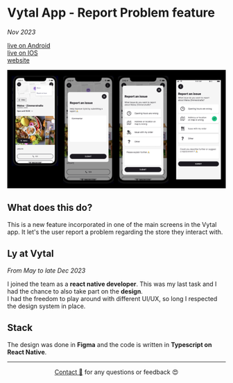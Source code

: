 # Vytal App - Report Problem feature

_Nov 2023_

[live on Android](https://play.google.com/store/apps/details?id=com.vytal.vytalconsumerapp&hl=en&gl=US)  
[live on IOS](https://apps.apple.com/us/app/vytal/id1476201142)   
[website](https://en.vytal.org/)

![vytal-report](assets/vytal-report-problem.png)

## What does this do?

This is a new feature incorporated in one of the main screens in the Vytal app.
It let's the user report a problem regarding the store they interact with.

## Ly at Vytal

_From May to late Dec 2023_

I joined the team as a **react native developer**. This was my last task and I had the chance to also take part on the **design**.  
I had the freedom to play around with different UI/UX, so long I respected the design system in place.  

## Stack

The design was done in **Figma** and the code is written in **Typescript on React Native**.

---
  
<div style="text-align: center;">

[Contact 🐨](docs/aboutLy.md) for any questions or feedback 😍 

</div>